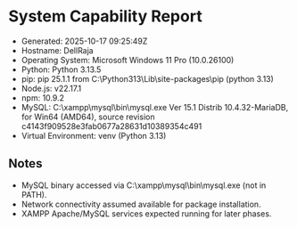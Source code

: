 # System Capability Report

- Generated: 2025-10-17 09:25:49Z
- Hostname: DellRaja
- Operating System: Microsoft Windows 11 Pro (10.0.26100)
- Python: Python 3.13.5
- pip: pip 25.1.1 from C:\Python313\Lib\site-packages\pip (python 3.13) 
- Node.js: v22.17.1
- npm: 10.9.2
- MySQL: C:\xampp\mysql\bin\mysql.exe  Ver 15.1 Distrib 10.4.32-MariaDB, for Win64 (AMD64), source revision c4143f909528e3fab0677a28631d10389354c491
- Virtual Environment: venv (Python 3.13)

## Notes
- MySQL binary accessed via C:\xampp\mysql\bin\mysql.exe (not in PATH).
- Network connectivity assumed available for package installation.
- XAMPP Apache/MySQL services expected running for later phases.
